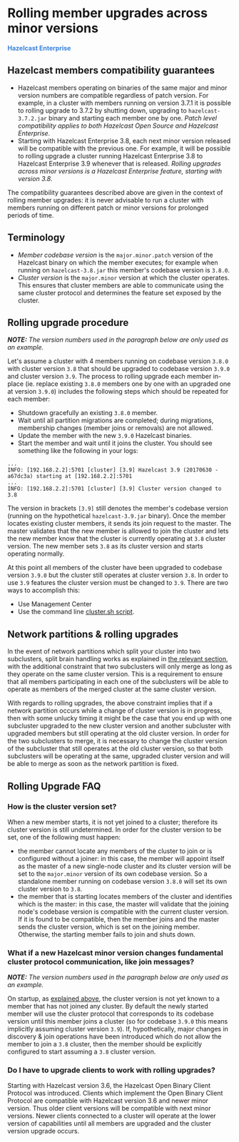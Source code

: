 # Rolling member upgrades across minor versions

<font color="#3981DB">**Hazelcast Enterprise**</font>

## Hazelcast members compatibility guarantees

 * Hazelcast members operating on binaries of the same major and minor version numbers are compatible regardless of patch version.
  For example, in a cluster with members running on version 3.7.1 it is possible to rolling upgrade to 3.7.2 by shutting down, upgrading to `hazelcast-3.7.2.jar` binary 
  and starting each member one by one. _Patch level compatibility applies to both Hazelcast Open Source and Hazelcast Enterprise_.
 * Starting with Hazelcast Enterprise 3.8, each next minor version released will be compatible with the previous one. For example, it will
 be possible to rolling upgrade a cluster running Hazelcast Enterprise 3.8 to Hazelcast Enterprise 3.9 whenever that is released.
 _Rolling upgrades across minor versions is a Hazelcast Enterprise feature, starting with version 3.8_.
 
The compatibility guarantees described above are given in the context of rolling member upgrades: it is never advisable to run a
 cluster with members running on different patch or minor versions for prolonged periods of time.

## Terminology

* _Member codebase version_ is the `major.minor.patch` version of the Hazelcast binary on which the member executes; for example when running on `hazelcast-3.8.jar`
this member's codebase version is `3.8.0`.
* _Cluster version_ is the `major.minor` version at which the cluster operates. This ensures that cluster members are able to communicate using the same cluster protocol and
determines the feature set exposed by the cluster.

## Rolling upgrade procedure

***NOTE:*** *The version numbers used in the paragraph below are only used as an example.*

Let's assume a cluster with 4 members running on codebase version `3.8.0` with cluster version `3.8` that should be upgraded to codebase version
`3.9.0` and cluster version `3.9`. The process to rolling upgrade each member in-place (ie. replace existing `3.8.0` members one by one with an upgraded
one at version `3.9.0`) includes the following steps which should be repeated for each member:
 * Shutdown gracefully an existing `3.8.0` member.
 * Wait until all partition migrations are completed; during migrations, membership changes (member joins or removals) are not allowed.
 * Update the member with the new `3.9.0` Hazelcast binaries.
 * Start the member and wait until it joins the cluster. You should see something like the following in your logs:
 ```
 ...
 INFO: [192.168.2.2]:5701 [cluster] [3.9] Hazelcast 3.9 (20170630 - a67dc3a) starting at [192.168.2.2]:5701
 ...
 INFO: [192.168.2.2]:5701 [cluster] [3.9] Cluster version changed to 3.8
 ```
 The version in brackets `[3.9]` still denotes the member's codebase version (running on the hypothetical `hazelcast-3.9.jar` binary). Once the member
 locates existing cluster members, it sends its join request to the master. The master validates that the new member is allowed to join the cluster and
 lets the new member know that the cluster is currently operating at `3.8` cluster version. The new member sets `3.8` as its cluster version and starts operating
 normally.
 
 At this point all members of the cluster have been upgraded to codebase version `3.9.0` but the cluster still operates at cluster version `3.8`. In order to use `3.9` features
 the cluster version must be changed to `3.9`. There are two ways to accomplish this:
 
 * Use Management Center
 * Use the command line [cluster.sh script](#using-the-script-cluster-sh).
 
## Network partitions & rolling upgrades

In the event of network partitions which split your cluster into two subclusters, split brain handling works as explained in [the relevant section](#network-partitioning-split-brain-syndrome), with the
additional constraint that two subclusters will only merge as long as they operate on the same cluster version. This is a requirement to ensure that all members participating
in each one of the subclusters will be able to operate as members of the merged cluster at the same cluster version.

With regards to rolling upgrades, the above constraint implies that if a network partition occurs while a change of cluster version is in progress, then with some unlucky timing it
might be the case that you end up with one subcluster upgraded to the new cluster version and another subcluster with upgraded members but still operating at the old cluster version.
In order for the two subclusters to merge, it is necessary to change the cluster version of the subcluster that still operates at the old cluster version, so that both subclusters
will be operating at the same, upgraded cluster version and will be able to merge as soon as the network partition is fixed.

  
## Rolling Upgrade FAQ

### How is the cluster version set?

When a new member starts, it is not yet joined to a cluster; therefore its cluster version is still undetermined. In order for the cluster version to be
set, one of the following must happen:
 * the member cannot locate any members of the cluster to join or is configured without a joiner: in this case, the member will appoint itself as the
 master of a new single-node cluster and its cluster version will be set to the `major.minor` version of its own codebase version. So a standalone
 member running on codebase version `3.8.0` will set its own cluster version to `3.8`.
 * the member that is starting locates members of the cluster and identifies which is the master: in this case, the master will validate that the
 joining node's codebase version is compatible with the current cluster version. If it is found to be compatible, then the member joins and the master
 sends the cluster version, which is set on the joining member. Otherwise, the starting member fails to join and shuts down.
 
### What if a new Hazelcast minor version changes fundamental cluster protocol communication, like join messages?

***NOTE:*** *The version numbers used in the paragraph below are only used as an example.*

On startup, as [explained above](#how-is-the-cluster-version-set), the cluster version is not yet known to a member that has not joined any cluster.
By default the newly started member will use the cluster protocol that corresponds to its codebase version until this member joins a cluster
(so for codebase `3.9.0` this means implicitly assuming cluster version `3.9`). If, hypothetically, major changes in discovery & join operations
have been introduced which do not allow the member to join a `3.8` cluster, then the member should be explicitly configured to start
assuming a `3.8` cluster version.

### Do I have to upgrade clients to work with rolling upgrades?

Starting with Hazelcast version 3.6, the Hazelcast Open Binary Client Protocol was introduced. Clients which implement the Open Binary Client Protocol
are compatible with Hazelcast version 3.6 and newer minor version. Thus older client versions will be compatible with next minor versions. Newer clients
connected to a cluster will operate at the lower version of capabilities until all members are upgraded and the cluster version upgrade occurs.
 

